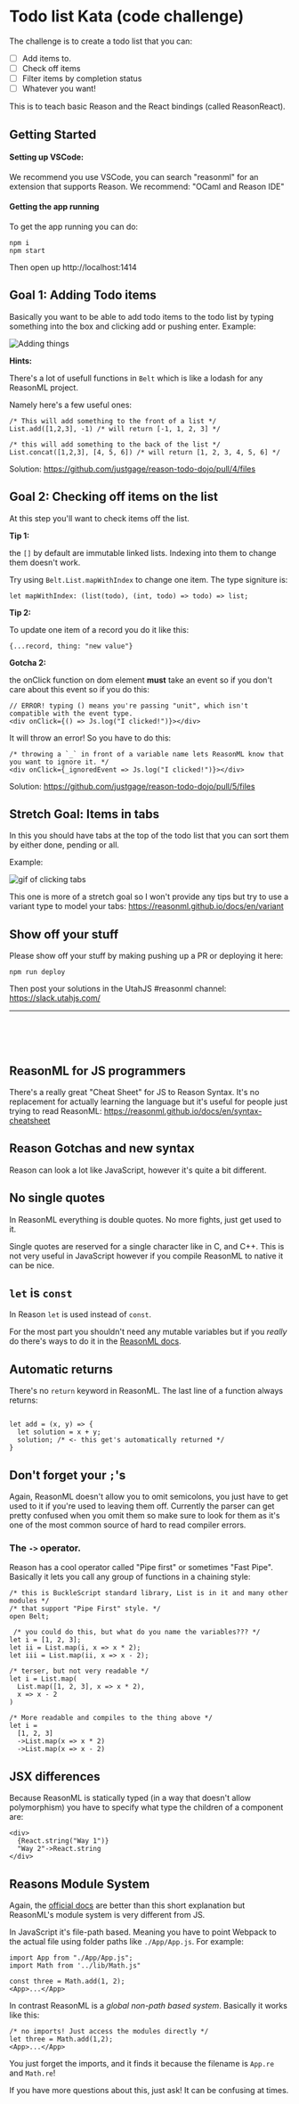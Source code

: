 # Todo list Kata (code challenge)

The challenge is to create a todo list that you can:

- [ ] Add items to.
- [ ] Check off items
- [ ] Filter items by completion status
- [ ] Whatever you want!

This is to teach basic Reason and the React bindings (called ReasonReact).

## Getting Started

#### Setting up VSCode:

We recommend you use VSCode, you can search "reasonml" for an extension that supports Reason. We recommend: "OCaml and Reason IDE"

#### Getting the app running

To get the app running you can do:

```
npm i
npm start
```

Then open up http://localhost:1414

## Goal 1: Adding Todo items

Basically you want to be able to add todo items to the todo list by typing something into the box and clicking add or pushing enter. Example:

![Adding things](https://cl.ly/071c5b571d20/download/Screen%252520Recording%2525202019-05-13%252520at%25252006.39%252520AM.gif)

**Hints:**

There's a lot of usefull functions in `Belt` which is like a lodash for any ReasonML project.

Namely here's a few useful ones:

```reason
/* This will add something to the front of a list */
List.add([1,2,3], -1) /* will return [-1, 1, 2, 3] */

/* this will add something to the back of the list */
List.concat([1,2,3], [4, 5, 6]) /* will return [1, 2, 3, 4, 5, 6] */
```

Solution: https://github.com/justgage/reason-todo-dojo/pull/4/files

## Goal 2: Checking off items on the list

At this step you'll want to check items off the list.

**Tip 1:**

the `[]` by default are immutable linked lists. Indexing into them to change them doesn't work.

Try using `Belt.List.mapWithIndex` to change one item. The type signiture is:

```reasonml
let mapWithIndex: (list(todo), (int, todo) => todo) => list;
```

**Tip 2:**

To update one item of a record you do it like this:

```
{...record, thing: "new value"}
```

**Gotcha 2:**

the onClick function on dom element **must** take an event so if you don't care about this event so if you do this:

```reasonml
// ERROR! typing () means you're passing "unit", which isn't compatible with the event type.
<div onClick={() => Js.log("I clicked!")}></div>
```

It will throw an error! So you have to do this:

```reasonml
/* throwing a `_` in front of a variable name lets ReasonML know that you want to ignore it. */
<div onClick={_ignoredEvent => Js.log("I clicked!")}></div>
```

Solution: https://github.com/justgage/reason-todo-dojo/pull/5/files

## Stretch Goal: Items in tabs

In this you should have tabs at the top of the todo list that you can sort them by either done, pending or all.

Example:

![gif of clicking tabs](https://cl.ly/c7204f56e62f/Screen%252520Recording%2525202019-05-13%252520at%25252007.28%252520AM.gif)

This one is more of a stretch goal so I won't provide any tips but try to use a variant type to model your tabs: https://reasonml.github.io/docs/en/variant

## Show off your stuff

Please show off your stuff by making pushing up a PR or deploying it here:

```
npm run deploy
```

Then post your solutions in the UtahJS #reasonml channel: https://slack.utahjs.com/

---

<br />
<br />
<br />

## ReasonML for JS programmers

There's a really great "Cheat Sheet" for JS to Reason Syntax. It's no replacement for
actually learning the language but it's useful for people just trying to read ReasonML:
https://reasonml.github.io/docs/en/syntax-cheatsheet

## Reason Gotchas and new syntax

Reason can look a lot like JavaScript, however it's quite a bit different.

## No single quotes

In ReasonML everything is double quotes. No more fights, just get used to it.

Single quotes are reserved for a single character like in C, and C++. This is not very useful
in JavaScript however if you compile ReasonML to native it can be nice.

## `let` is `const`

In Reason `let` is used instead of `const`.

For the most part you shouldn't need any mutable variables but if you _really_ do
there's ways to do it in the [ReasonML docs](https://reasonml.github.io/docs/en/mutation).

## Automatic returns

There's no `return` keyword in ReasonML. The last line of a function always returns:

```reasonml

let add = (x, y) => {
  let solution = x + y;
  solution; /* <- this get's automatically returned */
}
```

## Don't forget your `;`'s

Again, ReasonML doesn't allow you to omit semicolons, you just have to get used to it if you're used to leaving
them off. Currently the parser can get pretty confused when you omit them so make sure to look for them as it's
one of the most common source of hard to read compiler errors.

### The `->` operator.

Reason has a cool operator called "Pipe first" or sometimes "Fast Pipe". Basically
it lets you call any group of functions in a chaining style:

```reason
/* this is BuckleScript standard library, List is in it and many other modules */
/* that support "Pipe First" style. */
open Belt;

 /* you could do this, but what do you name the variables??? */
let i = [1, 2, 3];
let ii = List.map(i, x => x * 2);
let iii = List.map(ii, x => x - 2);

/* terser, but not very readable */
let i = List.map(
  List.map([1, 2, 3], x => x * 2),
  x => x - 2
)

/* More readable and compiles to the thing above */
let i =
  [1, 2, 3]
  ->List.map(x => x * 2)
  ->List.map(x => x - 2)
```

## JSX differences

Because ReasonML is statically typed (in a way that doesn't allow polymorphism) you have to specify what type the children of a component are:

```reasonml
<div>
  {React.string("Way 1")}
  "Way 2"->React.string
</div>
```

## Reasons Module System

Again, the [official docs](https://reasonml.github.io/docs/en/module) are better
than this short explanation but ReasonML's module system is very different from JS.

In JavaScript it's file-path based. Meaning you have to point Webpack to the
actual file using folder paths like `./App/App.js`. For example:

```JS
import App from "./App/App.js";
import Math from '../lib/Math.js"

const three = Math.add(1, 2);
<App>...</App>
```

In contrast ReasonML is a _global non-path based system_. Basically it works like this:

```reason
/* no imports! Just access the modules directly */
let three = Math.add(1,2);
<App>...</App>
```

You just forget the imports, and it finds it because the filename is `App.re` and `Math.re`!

If you have more questions about this, just ask! It can be confusing at times.
